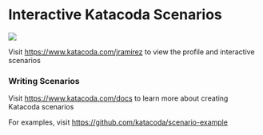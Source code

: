 # Interactive Katacoda Scenarios

[![](http://shields.katacoda.com/katacoda/jramirez/count.svg)](https://www.katacoda.com/jramirez "Get your profile on Katacoda.com")

Visit https://www.katacoda.com/jramirez to view the profile and interactive scenarios

### Writing Scenarios
Visit https://www.katacoda.com/docs to learn more about creating Katacoda scenarios

For examples, visit https://github.com/katacoda/scenario-example
